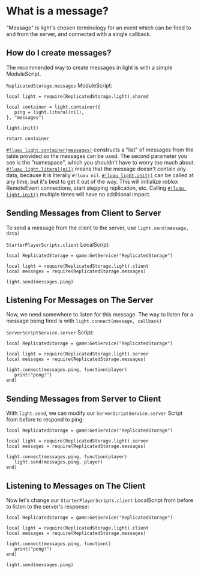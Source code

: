 # What is a message?

"Message" is light's chosen terminology for an event which can be fired to and from the server, and connected with a
single callback.

## How do I create messages?

The recommended way to create messages in light is with a simple ModuleScript.

`ReplicatedStorage.messages` ModuleScript:

```luau
local light = require(ReplicatedStorage.light).shared

local container = light.container({
   ping = light.literal(nil),
}, "messages")

light.init()

return container
```

[`#!luau light.container(messages)`](../api/network/messages/creation/container.md) constructs a "list" of
messages from the table provided so the messages can be used. The second parameter you see is the "namespace", which you
shouldn't have to worry too much about.
[`#!luau light.literal(nil)`](../api/constants/datatypes/generics/literal.md) means that the message doesn't
contain any data, because it is literally `#!luau nil`. [`#!luau light.init()`](../api/init.md) can be called at any time, but it's best
to get it out of the way. This will initialize roblox RemoteEvent connections, start stepping replication, etc. Calling
[`#!luau light.init()`](../api/init.md) multiple times will have no additional impact.

## Sending Messages from Client to Server

To send a message from the client to the server, use `light.send(message, data)`

`StarterPlayerScripts.client` LocalScript:

```luau
local ReplicatedStorage = game:GetService("ReplicatedStorage")

local light = require(ReplicatedStorage.light).client
local messages = require(ReplicatedStorage.messages)

light.send(messages.ping)
```

## Listening For Messages on The Server

Now, we need somewhere to listen for this message. The way to listen for a message being fired is with `light.connect(message, callback)`

`ServerScriptService.server` Script:

```luau
local ReplicatedStorage = game:GetService("ReplicatedStorage")

local light = require(ReplicatedStorage.light).server
local messages = require(ReplicatedStorage.messages)

light.connect(messages.ping, function(player)
   print("pong!")
end)
```

## Sending Messages from Server to Client

With `light.send`, we can modify our `ServerScriptService.server` Script from before to respond to ping:

```luau
local ReplicatedStorage = game:GetService("ReplicatedStorage")

local light = require(ReplicatedStorage.light).server
local messages = require(ReplicatedStorage.messages)

light.connect(messages.ping, function(player)
   light.send(messages.ping, player)
end)
```

## Listening to Messages on The Client

Now let's change our `StarterPlayerScripts.client` LocalScript from before to listen to the server's response:

```luau
local ReplicatedStorage = game:GetService("ReplicatedStorage")

local light = require(ReplicatedStorage.light).client
local messages = require(ReplicatedStorage.messages)

light.connect(messages.ping, function()
   print("pong!")
end)

light.send(messages.ping)
```
